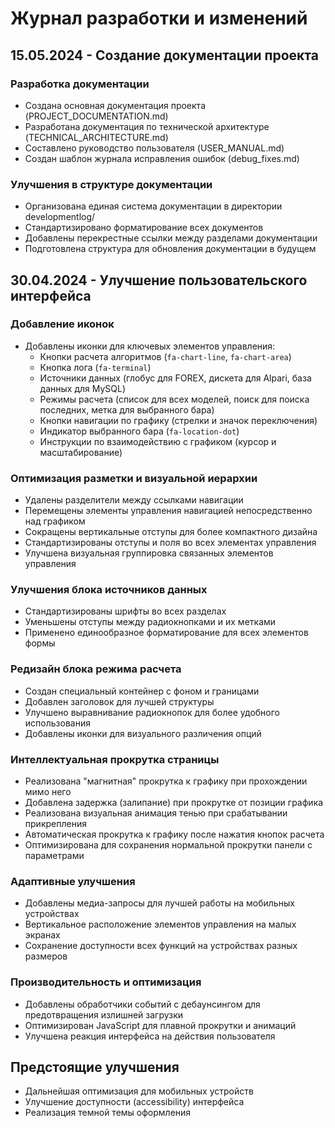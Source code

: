 # Журнал разработки и изменений

## 15.05.2024 - Создание документации проекта

### Разработка документации
- Создана основная документация проекта (PROJECT_DOCUMENTATION.md)
- Разработана документация по технической архитектуре (TECHNICAL_ARCHITECTURE.md)
- Составлено руководство пользователя (USER_MANUAL.md)
- Создан шаблон журнала исправления ошибок (debug_fixes.md)

### Улучшения в структуре документации
- Организована единая система документации в директории developmentlog/
- Стандартизировано форматирование всех документов
- Добавлены перекрестные ссылки между разделами документации
- Подготовлена структура для обновления документации в будущем

## 30.04.2024 - Улучшение пользовательского интерфейса

### Добавление иконок
- Добавлены иконки для ключевых элементов управления:
  - Кнопки расчета алгоритмов (`fa-chart-line`, `fa-chart-area`)
  - Кнопка лога (`fa-terminal`)
  - Источники данных (глобус для FOREX, дискета для Alpari, база данных для MySQL)
  - Режимы расчета (список для всех моделей, поиск для поиска последних, метка для выбранного бара)
  - Кнопки навигации по графику (стрелки и значок переключения)
  - Индикатор выбранного бара (`fa-location-dot`)
  - Инструкции по взаимодействию с графиком (курсор и масштабирование)

### Оптимизация разметки и визуальной иерархии
- Удалены разделители между ссылками навигации
- Перемещены элементы управления навигацией непосредственно над графиком
- Сокращены вертикальные отступы для более компактного дизайна
- Стандартизированы отступы и поля во всех элементах управления
- Улучшена визуальная группировка связанных элементов управления

### Улучшения блока источников данных
- Стандартизированы шрифты во всех разделах
- Уменьшены отступы между радиокнопками и их метками
- Применено единообразное форматирование для всех элементов формы

### Редизайн блока режима расчета
- Создан специальный контейнер с фоном и границами
- Добавлен заголовок для лучшей структуры
- Улучшено выравнивание радиокнопок для более удобного использования
- Добавлены иконки для визуального различения опций

### Интеллектуальная прокрутка страницы
- Реализована "магнитная" прокрутка к графику при прохождении мимо него
- Добавлена задержка (залипание) при прокрутке от позиции графика
- Реализована визуальная анимация тенью при срабатывании прикрепления
- Автоматическая прокрутка к графику после нажатия кнопок расчета
- Оптимизирована для сохранения нормальной прокрутки панели с параметрами

### Адаптивные улучшения
- Добавлены медиа-запросы для лучшей работы на мобильных устройствах
- Вертикальное расположение элементов управления на малых экранах
- Сохранение доступности всех функций на устройствах разных размеров

### Производительность и оптимизация
- Добавлены обработчики событий с дебаунсингом для предотвращения излишней загрузки 
- Оптимизирован JavaScript для плавной прокрутки и анимаций
- Улучшена реакция интерфейса на действия пользователя

## Предстоящие улучшения
- Дальнейшая оптимизация для мобильных устройств
- Улучшение доступности (accessibility) интерфейса
- Реализация темной темы оформления 
